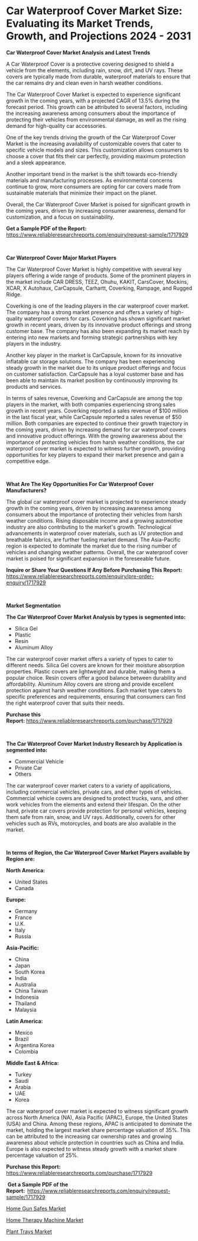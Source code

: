 <p><h1>Car Waterproof Cover Market Size: Evaluating its Market Trends, Growth, and Projections 2024 - 2031</h1></p><p><strong>Car Waterproof Cover Market Analysis and Latest Trends</strong></p>
<p><p>A Car Waterproof Cover is a protective covering designed to shield a vehicle from the elements, including rain, snow, dirt, and UV rays. These covers are typically made from durable, waterproof materials to ensure that the car remains dry and clean even in harsh weather conditions.</p><p>The Car Waterproof Cover Market is expected to experience significant growth in the coming years, with a projected CAGR of 13.5% during the forecast period. This growth can be attributed to several factors, including the increasing awareness among consumers about the importance of protecting their vehicles from environmental damage, as well as the rising demand for high-quality car accessories.</p><p>One of the key trends driving the growth of the Car Waterproof Cover Market is the increasing availability of customizable covers that cater to specific vehicle models and sizes. This customization allows consumers to choose a cover that fits their car perfectly, providing maximum protection and a sleek appearance.</p><p>Another important trend in the market is the shift towards eco-friendly materials and manufacturing processes. As environmental concerns continue to grow, more consumers are opting for car covers made from sustainable materials that minimize their impact on the planet.</p><p>Overall, the Car Waterproof Cover Market is poised for significant growth in the coming years, driven by increasing consumer awareness, demand for customization, and a focus on sustainability.</p></p>
<p><strong>Get a Sample PDF of the Report:&nbsp;</strong> <a href="https://www.reliableresearchreports.com/enquiry/request-sample/1717929">https://www.reliableresearchreports.com/enquiry/request-sample/1717929</a></p>
<p>&nbsp;</p>
<p><strong>Car Waterproof Cover Major Market Players</strong></p>
<p><p>The Car Waterproof Cover Market is highly competitive with several key players offering a wide range of products. Some of the prominent players in the market include CAR DRESS, TEEZ, Ohuhu, KAKIT, CarsCover, Mockins, XCAR, X Autohaux, CarCapsule, Carhartt, Coverking, Rampage, and Rugged Ridge.</p><p>Coverking is one of the leading players in the car waterproof cover market. The company has a strong market presence and offers a variety of high-quality waterproof covers for cars. Coverking has shown significant market growth in recent years, driven by its innovative product offerings and strong customer base. The company has also been expanding its market reach by entering into new markets and forming strategic partnerships with key players in the industry.</p><p>Another key player in the market is CarCapsule, known for its innovative inflatable car storage solutions. The company has been experiencing steady growth in the market due to its unique product offerings and focus on customer satisfaction. CarCapsule has a loyal customer base and has been able to maintain its market position by continuously improving its products and services.</p><p>In terms of sales revenue, Coverking and CarCapsule are among the top players in the market, with both companies experiencing strong sales growth in recent years. Coverking reported a sales revenue of $100 million in the last fiscal year, while CarCapsule reported a sales revenue of $50 million. Both companies are expected to continue their growth trajectory in the coming years, driven by increasing demand for car waterproof covers and innovative product offerings. With the growing awareness about the importance of protecting vehicles from harsh weather conditions, the car waterproof cover market is expected to witness further growth, providing opportunities for key players to expand their market presence and gain a competitive edge.</p></p>
<p>&nbsp;</p>
<p><strong>What Are The Key Opportunities For Car Waterproof Cover Manufacturers?</strong></p>
<p><p>The global car waterproof cover market is projected to experience steady growth in the coming years, driven by increasing awareness among consumers about the importance of protecting their vehicles from harsh weather conditions. Rising disposable income and a growing automotive industry are also contributing to the market's growth. Technological advancements in waterproof cover materials, such as UV protection and breathable fabrics, are further fueling market demand. The Asia-Pacific region is expected to dominate the market due to the rising number of vehicles and changing weather patterns. Overall, the car waterproof cover market is poised for significant expansion in the foreseeable future.</p></p>
<p><strong>Inquire or Share Your Questions If Any Before Purchasing This Report:</strong> <a href="https://www.reliableresearchreports.com/enquiry/pre-order-enquiry/1717929">https://www.reliableresearchreports.com/enquiry/pre-order-enquiry/1717929</a></p>
<p>&nbsp;</p>
<p><strong>Market Segmentation</strong></p>
<p><strong>The Car Waterproof Cover Market Analysis by types is segmented into:</strong></p>
<p><ul><li>Silica Gel</li><li>Plastic</li><li>Resin</li><li>Aluminum Alloy</li></ul></p>
<p><p>The car waterproof cover market offers a variety of types to cater to different needs. Silica Gel covers are known for their moisture absorption properties. Plastic covers are lightweight and durable, making them a popular choice. Resin covers offer a good balance between durability and affordability. Aluminum Alloy covers are strong and provide excellent protection against harsh weather conditions. Each market type caters to specific preferences and requirements, ensuring that consumers can find the right waterproof cover that suits their needs.</p></p>
<p><strong>Purchase this Report:&nbsp;</strong><a href="https://www.reliableresearchreports.com/purchase/1717929">https://www.reliableresearchreports.com/purchase/1717929</a></p>
<p>&nbsp;</p>
<p><strong>The Car Waterproof Cover Market Industry Research by Application is segmented into:</strong></p>
<p><ul><li>Commercial Vehicle</li><li>Private Car</li><li>Others</li></ul></p>
<p><p>The car waterproof cover market caters to a variety of applications, including commercial vehicles, private cars, and other types of vehicles. Commercial vehicle covers are designed to protect trucks, vans, and other work vehicles from the elements and extend their lifespan. On the other hand, private car covers provide protection for personal vehicles, keeping them safe from rain, snow, and UV rays. Additionally, covers for other vehicles such as RVs, motorcycles, and boats are also available in the market.</p></p>
<p>&nbsp;</p>
<p><strong>In terms of Region, the Car Waterproof Cover Market Players available by Region are:</strong></p>
<p>
    <p> <strong> North America: </strong>
        <ul>
            <li>United States</li>
            <li>Canada</li>
        </ul>
        </p> 
    <p> <strong> Europe: </strong>
        <ul>
            <li>Germany</li>
            <li>France</li>
            <li>U.K.</li>
            <li>Italy</li>
            <li>Russia</li>
        </ul>
        </p> 
    <p> <strong> Asia-Pacific: </strong>
        <ul>
            <li>China</li>
            <li>Japan</li>
            <li>South Korea</li>
            <li>India</li>
            <li>Australia</li>
            <li>China Taiwan</li>
            <li>Indonesia</li>
            <li>Thailand</li>
            <li>Malaysia</li>
        </ul>
        </p> 
    <p> <strong> Latin America: </strong>
        <ul>
            <li>Mexico</li>
            <li>Brazil</li>
            <li>Argentina Korea</li>
            <li>Colombia</li>
        </ul>
        </p> 
    <p> <strong> Middle East & Africa: </strong>
        <ul>
            <li>Turkey</li>
            <li>Saudi</li>
            <li>Arabia</li>
            <li>UAE</li>
            <li>Korea</li>
        </ul>
    </p>
    </p>
<p><p>The car waterproof cover market is expected to witness significant growth across North America (NA), Asia Pacific (APAC), Europe, the United States (USA) and China. Among these regions, APAC is anticipated to dominate the market, holding the largest market share percentage valuation of 35%. This can be attributed to the increasing car ownership rates and growing awareness about vehicle protection in countries such as China and India. Europe is also expected to witness steady growth with a market share percentage valuation of 25%.</p></p>
<p><strong>Purchase this Report: </strong><a href="https://www.reliableresearchreports.com/purchase/1717929">https://www.reliableresearchreports.com/purchase/1717929</a></p>
<p>&nbsp;<strong>Get a Sample PDF of the Report:&nbsp;&nbsp;</strong><a href="https://www.reliableresearchreports.com/enquiry/request-sample/1717929">https://www.reliableresearchreports.com/enquiry/request-sample/1717929</a></p>
<p><strong></strong></p>
<p><p><a href="https://github.com/redneck06/Market-Research-Report-List-2/blob/main/home-gun-safes-market.md">Home Gun Safes Market</a></p><p><a href="https://github.com/mauripalmi/Market-Research-Report-List-2/blob/main/home-therapy-machine-market.md">Home Therapy Machine Market</a></p><p><a href="https://github.com/nicoletavirag/Market-Research-Report-List-2/blob/main/plant-trays-market.md">Plant Trays Market</a></p></p>